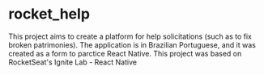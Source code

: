 # rocket_help
This project aims to create a platform for help solicitations (such as to fix broken patrimonies). The application is in Brazilian Portuguese, and it was created as a form to parctice React Native.
This project was based on RocketSeat's Ignite Lab - React Native
